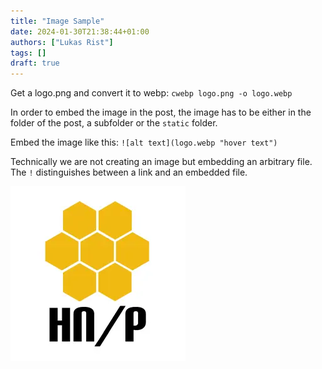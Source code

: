 ```yaml
---
title: "Image Sample"
date: 2024-01-30T21:38:44+01:00
authors: ["Lukas Rist"]
tags: []
draft: true
---
```


Get a logo.png and convert it to webp: `cwebp logo.png -o logo.webp`

In order to embed the image in the post, the image has to be either in the folder of the post, a subfolder or the `static` folder.

Embed the image like this:
`![alt text](logo.webp "hover text")`

Technically we are not creating an image but embedding an arbitrary file. The `!` distinguishes between a link and an embedded file.

![alt text](logo.webp "hover text")
